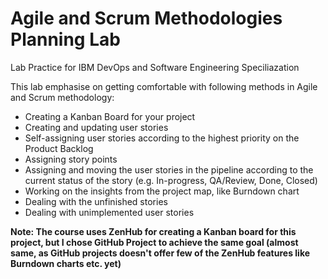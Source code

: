 # Agile and Scrum Methodologies Planning Lab
Lab Practice for IBM DevOps and Software Engineering Speciliazation

This lab emphasise on getting comfortable with following methods in Agile and Scrum methodology:
- Creating a Kanban Board for your project
- Creating and updating user stories
- Self-assigning user stories according to the highest priority on the Product Backlog
- Assigning story points
- Assigning and moving the user stories in the pipeline according to the current status of the story (e.g. In-progress, QA/Review, Done, Closed)
- Working on the insights from the project map, like Burndown chart
- Dealing with the unfinished stories
- Dealing with unimplemented user stories

**Note: The course uses ZenHub for creating a Kanban board for this project, but I chose GitHub Project to achieve the same goal (almost same, as GitHub projects doesn't offer few of the ZenHub features like Burndown charts etc. yet)**

